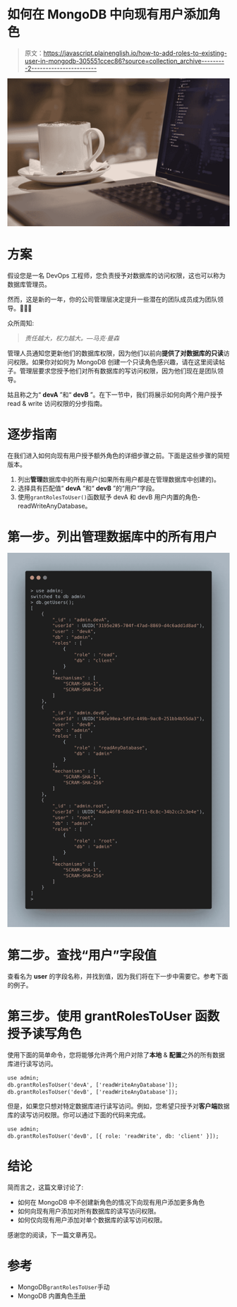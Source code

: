 # 如何在 MongoDB 中向现有用户添加角色

> 原文：<https://javascript.plainenglish.io/how-to-add-roles-to-existing-user-in-mongodb-305551ccec86?source=collection_archive---------2----------------------->

![](img/edeee22bbb8ec771f37a46dc4727e1c1.png)

# 方案

假设您是一名 DevOps 工程师，您负责授予对数据库的访问权限，这也可以称为数据库管理员。

然而，这是新的一年，你的公司管理层决定提升一些潜在的团队成员成为团队领导。🎉🎉🎉

众所周知:

> *责任越大，权力越大。—马克·曼森*

管理人员通知您更新他们的数据库权限，因为他们以前向**提供了对数据库的只读**访问权限。如果你对如何为 MongoDB 创建一个只读角色感兴趣，请在这里阅读帖子。管理层要求您授予他们对所有数据库的写访问权限，因为他们现在是团队领导。

姑且称之为“ **devA** ”和“ **devB** ”。在下一节中，我们将展示如何向两个用户授予 read & write 访问权限的分步指南。

# 逐步指南

在我们进入如何向现有用户授予额外角色的详细步骤之前。下面是这些步骤的简短版本。

1.  列出**管理**数据库中的所有用户(如果所有用户都是在管理数据库中创建的)。
2.  选择具有匹配值“ **devA** ”和“ **devB** ”的“用户”字段。
3.  使用`grantRolesToUser()`函数赋予 devA 和 devB 用户内置的角色- readWriteAnyDatabase。

# 第一步。列出管理数据库中的所有用户

![](img/e0e13bf993eac163f0484da8ca215c91.png)

# 第二步。查找“用户”字段值

查看名为 **user** 的字段名称，并找到值，因为我们将在下一步中需要它。参考下面的例子。

# 第三步。使用 grantRolesToUser 函数授予读写角色

使用下面的简单命令，您将能够允许两个用户对除了**本地** & **配置**之外的所有数据库进行读写访问。

```
use admin;
db.grantRolesToUser('devA', ['readWriteAnyDatabase']);
db.grantRolesToUser('devB', ['readWriteAnyDatabase']);
```

但是，如果您只想对特定数据库进行读写访问。例如，您希望只授予对**客户端**数据库的读写访问权限。你可以通过下面的代码来完成。

```
use admin;
db.grantRolesToUser('devB', [{ role: 'readWrite', db: 'client' }]);
```

# 结论

简而言之，这篇文章讨论了:

*   如何在 MongoDB 中不创建新角色的情况下向现有用户添加更多角色
*   如何向现有用户添加对所有数据库的读写访问权限。
*   如何仅向现有用户添加对单个数据库的读写访问权限。

感谢您的阅读，下一篇文章再见。

# 参考

*   MongoDB`grantRolesToUser`手动
*   MongoDB 内置角色[手册](https://docs.mongodb.com/manual/reference/built-in-roles/)